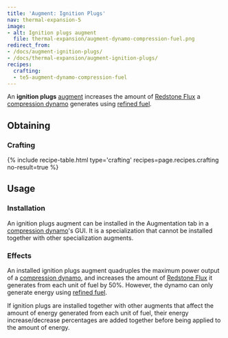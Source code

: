 ```yaml
---
title: 'Augment: Ignition Plugs'
nav: thermal-expansion-5
image:
- alt: Ignition plugs augment
  file: thermal-expansion/augment-dynamo-compression-fuel.png
redirect_from:
- /docs/augment-ignition-plugs/
- /docs/thermal-expansion/augment-ignition-plugs/
recipes:
  crafting:
  - te5-augment-dynamo-compression-fuel
---
```


An **ignition plugs** [augment](/docs/thermal-expansion-5/augments/) increases the amount of
[Redstone Flux](/docs/redstone-flux/) a [compression
dynamo](/docs/thermal-expansion-5/compression-dynamo/) generates using [refined
fuel](/docs/thermal-foundation-2/refined-fuel/).


Obtaining
---------

### Crafting
{% include recipe-table.html type='crafting' recipes=page.recipes.crafting no-result=true %}


Usage
-----

### Installation
An ignition plugs augment can be installed in the Augmentation tab in a
[compression dynamo](/docs/thermal-expansion-5/compression-dynamo/)'s GUI. It is a specialization
that cannot be installed together with other specialization augments.

### Effects
An installed ignition plugs augment quadruples the maximum power output of a
[compression dynamo](/docs/thermal-expansion-5/compression-dynamo/), and increases the amount of
[Redstone Flux](/docs/redstone-flux/) it generates from each unit of fuel by
50%. However, the dynamo can only generate energy using [refined
fuel](/docs/thermal-foundation-2/refined-fuel/).

If ignition plugs are installed together with other augments that affect the
amount of energy generated from each unit of fuel, their energy
increase/decrease percentages are added together before being applied to the
amount of energy.

